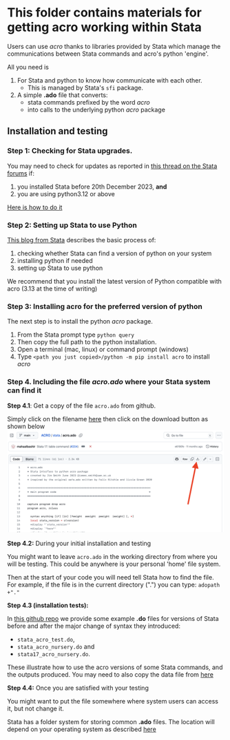 # This folder contains materials for getting acro working within Stata

Users can use *acro* thanks to libraries provided by Stata which manage the communications between Stata commands and acro's python 'engine'.

All you need is

1. For Stata and python to know how communicate with each other.
   - This is managed by Stata's ```sfi``` package.
2. A simple **.ado** file that converts:
   -  stata commands prefixed by the word *acro*
   -  into calls to the underlying python *acro* package

## Installation and testing

### Step 1: Checking for Stata upgrades.

You may need to check for updates as reported in
[this thread on the Stata forums](https://www.statalist.org/forums/forum/general-stata-discussion/general/1731732-bug-in-python-indentation)
if:

1. you installed Stata before 20th December 2023, **and**
2. you are using python3.12 or above

[Here is how to do it](https://www.stata.com/support/updates/stata18.html#:~:text=If%20you%20are%20using%20Stata,from%20within%20Stata%2C%20see%20below.)


### Step 2: Setting up Stata to use Python

[This blog from Stata](https://blog.stata.com/2020/08/18/stata-python-integration-part-1-setting-up-stata-to-use-python/)
describes the basic process of:

1. checking whether Stata can find a version of python on your system
2. installing python if needed
3. setting up Stata to use python

We recommend that you install the latest version of Python compatible with acro (3.13 at the time of writing)


### Step 3: Installing acro for the preferred version of python

The next step is to install the python *acro* package.

1. From the Stata prompt type ```python query```
2. Then copy the full path to the python installation.
3. Open a terminal (mac, linux) or command prompt (windows)
4. Type ```<path you just copied>/python -m pip install acro``` to install *acro*

### Step 4. Including the file *acro.ado* where your Stata system can find it

**Step 4.1**: Get a copy of the file ```acro.ado``` from github.

Simply click on the filename [here](https://github.com/AI-SDC/ACRO/blob/main/stata/acro.ado)
then click on the download button as shown below
![how_to_download](download_acro-ado-file.png)


**Step 4.2:** During your initial installation and testing

You might want to leave ```acro.ado``` in the working directory from where you will be testing.
This could be anywhere is your personal 'home' file system.

Then at the start of your code you will need tell Stata how to find the file.
For example, if the file is in the current directory (".") you can type:
```adopath +"."```


**Step 4.3 (installation tests):**

In [this github repo](https://github.com/AI-SDC/ACRO/tree/main/stata)
we provide some example **.do** files for  versions of Stata
before and after the major change of syntax they introduced:

- ```stata_acro_test.do```,
- ```stata_acro_nursery.do```  and
- ```stata17_acro_nursery.do```.

These illustrate how to use the acro versions of some Stata commands,
and the outputs produced.
You may need to also copy the data file from [here](https://github.com/AI-SDC/ACRO/tree/main/data)

**Step 4.4:** Once you are satisfied with your testing

You might want to put the file somewhere where system users can access it, but not change it.

Stata has a folder system for storing common **.ado** files.
The location will depend  on your operating system as described [here](https://www.stata.com/manuals13/u17.pdf)
